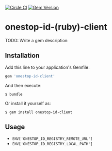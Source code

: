 [![Circle CI](https://circleci.com/gh/transitland/onestop-id-ruby-client.svg?style=svg)](https://circleci.com/gh/transitland/onestop-id-ruby-client)
[![Gem Version](https://badge.fury.io/rb/onestop-id-client.svg)](http://badge.fury.io/rb/onestop-id-client)

# onestop-id-(ruby)-client

TODO: Write a gem description

## Installation

Add this line to your application's Gemfile:

```ruby
gem 'onestop-id-client'
```

And then execute:

    $ bundle

Or install it yourself as:

    $ gem install onestop-id-client

## Usage

- `ENV['ONESTOP_ID_REGISTRY_REMOTE_URL']`
- `ENV['ONESTOP_ID_REGISTRY_LOCAL_PATH']`
